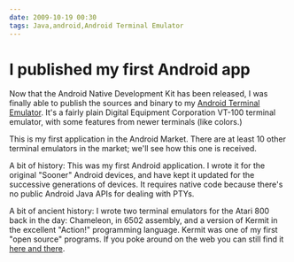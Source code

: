 ```yaml
---
date: 2009-10-19 00:30
tags: Java,android,Android Terminal Emulator
---
```


# I published my first Android app

Now that the Android Native Development Kit has been released, I was finally
able to publish the sources and binary to my [Android Terminal Emulator](http://code.google.com/p/androidterm/).
It's a fairly plain Digital Equipment Corporation VT-100 terminal emulator, with some features from newer
terminals (like colors.)

This is my first application in the Android Market. There are at least 10
other terminal emulators in the market; we'll see how this one is received.

A bit of history: This was my first Android application. I wrote it for the
original "Sooner" Android devices, and have kept it updated for the successive
generations of devices. It requires native code because there's no public
Android Java APIs for dealing with PTYs.

A bit of ancient history: I wrote two terminal emulators for the Atari 800
back in the day: Chameleon, in 6502 assembly, and a version of Kermit in the
excellent "Action!" programming language. Kermit was one of my first "open
source" programs. If you poke around on the web you can still find it
[here and there](http://atariwiki.strotmann.de/xwiki/bin/view/Code/ACTIONKermit).
